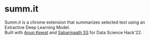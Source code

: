 # summ.it
Summ.it is a chrome extension that summarizes selected text using an Extractive Deep Learning Model.\
Built with [Anup Kewat](https://github.com/anupkewat) and [Sabarinaath SS](https://github.com/sabari50312) for Data Science Hack'22.

